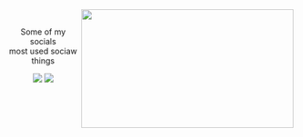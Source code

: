 <div align="center">
<img src="https://i.imgur.com/KXx0cCx.gif](https://media.tenor.com/tjWPZrVtsiYAAAAC/luffy-gear-5.gif" align="right" width="373.5px" height="208.5px">
  </div>
<br>
<p align="center">Some of my socials<br>
most used sociaw things</p>
<p align="center"><a href="https://twitter.com/PoolPartyAkali" target="_blank"><img src="https://img.shields.io/badge/ssss%20-%231DA1F2.svg?&style=for-the-badge&logo=Twitter&logoColor=white"/></a> <a href="https://discord.me/Blazze" target="_blank"><img src="https://img.shields.io/badge/ssss%20-%237289DA.svg?&style=for-the-badge&logo=discord&logoColor=white"/></a></p>
</div>
<br>
<div>
